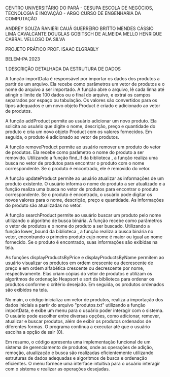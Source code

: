 CENTRO UNIVERSITÁRIO DO PARÁ - CESUPA
ESCOLA DE NEGÓCIOS, TECNOLOGIA E INOVAÇÃO - ARGO
CURSO DE ENGENHARIA DA COMPUTAÇÃO



 


ANDREY SOUZA RANIERI
CAUÃ GUERREIRO BRITTO MENDES
CÁSSIO LIMA CAVALCANTE
DOUGLAS GOBITSCH DE ALMEIDA MELLO
HENRIQUE CABRAL VELLOSO DA SILVA






						
PROJETO PRÁTICO
PROF. ISAAC ELGRABLY






BELÉM-PA
2023


1.DESCRIÇÃO DETALHADA DA ESTRUTURA DE DADOS

A função importData é responsável por importar os dados dos produtos a partir de um arquivo. Ela recebe como parâmetros um vetor de produtos e o nome do arquivo a ser importado. A função abre o arquivo, lê cada linha até atingir o limite de 100 dados ou o final do arquivo, e extrai os campos separados por espaço ou tabulação. Os valores são convertidos para os tipos adequados e um novo objeto Product é criado e adicionado ao vetor de produtos.

A função addProduct permite ao usuário adicionar um novo produto. Ela solicita ao usuário que digite o nome, descrição, preço e quantidade do produto e cria um novo objeto Product com os valores fornecidos. Em seguida, o produto é adicionado ao vetor de produtos.

A função removeProduct permite ao usuário remover um produto do vetor de produtos. Ela recebe como parâmetro o nome do produto a ser removido. Utilizando a função find_if da biblioteca <algorithm>, a função realiza uma busca no vetor de produtos para encontrar o produto com o nome correspondente. Se o produto é encontrado, ele é removido do vetor.

A função updateProduct permite ao usuário atualizar as informações de um produto existente. O usuário informa o nome do produto a ser atualizado e a função realiza uma busca no vetor de produtos para encontrar o produto correspondente. Se o produto é encontrado, o usuário pode digitar os novos valores para o nome, descrição, preço e quantidade. As informações do produto são atualizadas no vetor.

A função searchProduct permite ao usuário buscar um produto pelo nome utilizando o algoritmo de busca binária. A função recebe como parâmetros o vetor de produtos e o nome do produto a ser buscado. Utilizando a função lower_bound da biblioteca <algorithm>, a função realiza a busca binária no vetor, encontrando o primeiro produto cujo nome é maior ou igual ao nome fornecido. Se o produto é encontrado, suas informações são exibidas na tela.

As funções displayProductsByPrice e displayProductsByName permitem ao usuário visualizar os produtos em ordem crescente ou decrescente de preço e em ordem alfabética crescente ou decrescente por nome, respectivamente. Elas criam cópias do vetor de produtos e utilizam os algoritmos de ordenação Heapsort e sort da biblioteca <algorithm> para ordenar os produtos conforme o critério desejado. Em seguida, os produtos ordenados são exibidos na tela.

No main, o código inicializa um vetor de produtos, realiza a importação dos dados iniciais a partir do arquivo "produtos.txt" utilizando a função importData, e exibe um menu para o usuário poder interagir com o sistema. O usuário pode escolher entre diversas opções, como adicionar, remover, atualizar e buscar produtos, além de exibir os produtos ordenados de diferentes formas. O programa continua a executar até que o usuário escolha a opção de sair (0).


Em resumo, o código apresenta uma implementação funcional de um sistema de gerenciamento de produtos, onde as operações de adição, remoção, atualização e busca são realizadas eficientemente utilizando estruturas de dados adequadas e algoritmos de busca e ordenação eficientes. O menu fornece uma interface intuitiva para o usuário interagir com o sistema e realizar as operações desejadas.
